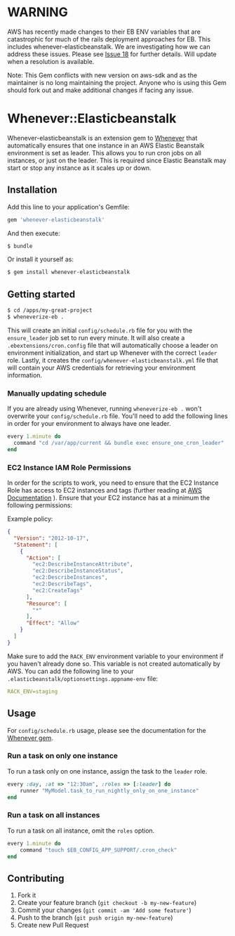 # WARNING
AWS has recently made changes to their EB ENV variables that are catastrophic for much of the rails deployment approaches for EB. This includes whenever-elasticbeanstalk. We are investigating how we can address these issues. Please see [Issue 18](https://github.com/dignoe/whenever-elasticbeanstalk/issues/18) for further details. Will update when a resolution is available.

Note: This Gem conflicts with new version on aws-sdk and as the maintainer is no long maintaining the project. Anyone who is using this Gem should fork out and make additional changes if facing any issue.

# Whenever::Elasticbeanstalk

Whenever-elasticbeanstalk is an extension gem to [Whenever](https://github.com/javan/whenever) that automatically ensures that one instance in an AWS Elastic Beanstalk environment is set as leader. This allows you to run cron jobs on all instances, or just on the leader. This is required since Elastic Beanstalk may start or stop any instance as it scales up or down.

## Installation

Add this line to your application's Gemfile:

```ruby
gem 'whenever-elasticbeanstalk'
```

And then execute:

```bash
$ bundle
```

Or install it yourself as:

```bash
$ gem install whenever-elasticbeanstalk
```

## Getting started
```bash
$ cd /apps/my-great-project
$ wheneverize-eb .
```

This will create an initial `config/schedule.rb` file for you with the `ensure_leader` job set to run every minute. It will also create a `.ebextensions/cron.config` file that will automatically choose a leader on environment initialization, and start up Whenever with the correct `leader` role. Lastly, it creates the `config/whenever-elasticbeanstalk.yml` file that will contain your AWS credentials for retrieving your environment information.

### Manually updating schedule

If you are already using Whenever, running `wheneverize-eb .` won't overwrite your `config/schedule.rb` file. You'll need to add the following lines in order for your environment to always have one leader.

```ruby
every 1.minute do
  command "cd /var/app/current && bundle exec ensure_one_cron_leader"
end
```

### EC2 Instance IAM Role Permissions

In order for the scripts to work, you need to ensure that the EC2 Instance Role has access to EC2 instances and tags (further reading at [AWS Documentation](http://docs.aws.amazon.com/elasticbeanstalk/latest/dg/AWSHowTo.iam.roles.aeb.html) ). Ensure that your EC2 instance has at a minimum the following permissions:

Example policy:
```json
{
  "Version": "2012-10-17",
  "Statement": [
    {
      "Action": [
        "ec2:DescribeInstanceAttribute",
        "ec2:DescribeInstanceStatus",
        "ec2:DescribeInstances",
        "ec2:DescribeTags",
        "ec2:CreateTags"
      ],
      "Resource": [
        "*"
      ],
      "Effect": "Allow"
    }
  ]
}
```

Make sure to add the `RACK_ENV` environment variable to your environment if you haven't already done so. This variable is not created automatically by AWS. You can add the following line to your `.elasticbeanstalk/optionsettings.appname-env` file:
```yaml
RACK_ENV=staging
```

## Usage

For `config/schedule.rb` usage, please see the documentation for the [Whenever gem](https://github.com/javan/whenever).

### Run a task on only one instance

To run a task only on one instance, assign the task to the `leader` role.
```ruby
every :day, :at => "12:30am", :roles => [:leader] do
	runner "MyModel.task_to_run_nightly_only_on_one_instance"
end
```

### Run a task on all instances

To run a task on all instance, omit the `roles` option.
```ruby
every 1.minute do
	command "touch $EB_CONFIG_APP_SUPPORT/.cron_check"
end
```

## Contributing

1. Fork it
2. Create your feature branch (`git checkout -b my-new-feature`)
3. Commit your changes (`git commit -am 'Add some feature'`)
4. Push to the branch (`git push origin my-new-feature`)
5. Create new Pull Request
